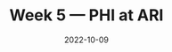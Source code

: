 ---
layout: game
title: Week 5 — PHI at ARI
season: 2022
game_id: 2022_05_PHI_ARI
week: 5
date: 2022-10-09
home_team: ARI
away_team: PHI
final_home: 
final_away: 
pbp_url: /assets/data/pbp/2022/2022_05_PHI_ARI.csv.gz
---